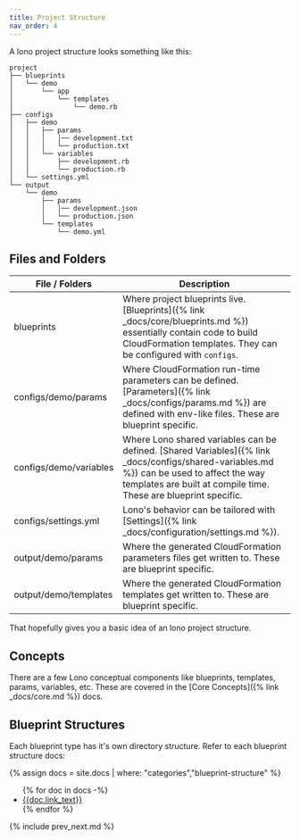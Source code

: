 ```yaml
---
title: Project Structure
nav_order: 4
---
```


A lono project structure looks something like this:

    project
    ├── blueprints
    │   └── demo
    │       └── app
    │           └── templates
    │               └── demo.rb
    ├── configs
    │   ├── demo
    │   │   ├── params
    │   │   │   │── development.txt
    │   │   │   └── production.txt
    │   │   └── variables
    │   │       ├── development.rb
    │   │       └── production.rb
    │   └── settings.yml
    └── output
        └── demo
            ├── params
            │   │── development.json
            │   └── production.json
            └── templates
                └── demo.yml


## Files and Folders

File / Folders  | Description
------------- | -------------
blueprints | Where project blueprints live. [Blueprints]({% link _docs/core/blueprints.md %}) essentially contain code to build CloudFormation templates. They can be configured with `configs`.
configs/demo/params | Where CloudFormation run-time parameters can be defined.  [Parameters]({% link _docs/configs/params.md %}) are defined with env-like files.  These are blueprint specific.
configs/demo/variables | Where Lono shared variables can be defined.  [Shared Variables]({% link _docs/configs/shared-variables.md %}) can be used to affect the way templates are built at compile time. These are blueprint specific.
configs/settings.yml | Lono's behavior can be tailored with [Settings]({% link _docs/configuration/settings.md %}).
output/demo/params | Where the generated CloudFormation parameters files get written to. These are blueprint specific.
output/demo/templates | Where the generated CloudFormation templates get written to. These are blueprint specific.

That hopefully gives you a basic idea of an lono project structure.

## Concepts

There are a few Lono conceptual components like blueprints, templates, params, variables, etc. These are covered in the [Core Concepts]({% link _docs/core.md %}) docs.

## Blueprint Structures

Each blueprint type has it's own directory structure. Refer to each blueprint structure docs:

{% assign docs = site.docs | where: "categories","blueprint-structure" %}
<ul>
  {% for doc in docs -%}
    <li><a href='{{doc.url}}'>{{doc.link_text}}</a></li>
  {% endfor %}
</ul>

{% include prev_next.md %}
